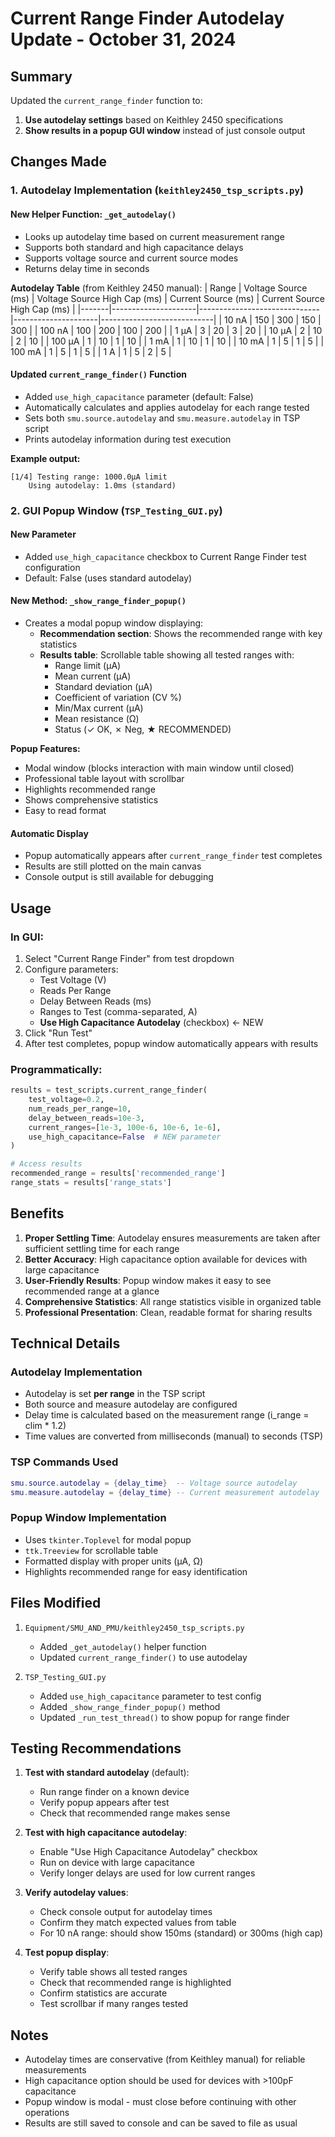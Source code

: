 # Current Range Finder Autodelay Update - October 31, 2024

## Summary

Updated the `current_range_finder` function to:
1. **Use autodelay settings** based on Keithley 2450 specifications
2. **Show results in a popup GUI window** instead of just console output

## Changes Made

### 1. Autodelay Implementation (`keithley2450_tsp_scripts.py`)

#### New Helper Function: `_get_autodelay()`
- Looks up autodelay time based on current measurement range
- Supports both standard and high capacitance delays
- Supports voltage source and current source modes
- Returns delay time in seconds

**Autodelay Table** (from Keithley 2450 manual):
| Range | Voltage Source (ms) | Voltage Source High Cap (ms) | Current Source (ms) | Current Source High Cap (ms) |
|-------|---------------------|------------------------------|---------------------|----------------------------|
| 10 nA | 150 | 300 | 150 | 300 |
| 100 nA | 100 | 200 | 100 | 200 |
| 1 μA | 3 | 20 | 3 | 20 |
| 10 μA | 2 | 10 | 2 | 10 |
| 100 μA | 1 | 10 | 1 | 10 |
| 1 mA | 1 | 10 | 1 | 10 |
| 10 mA | 1 | 5 | 1 | 5 |
| 100 mA | 1 | 5 | 1 | 5 |
| 1 A | 1 | 5 | 2 | 5 |

#### Updated `current_range_finder()` Function
- Added `use_high_capacitance` parameter (default: False)
- Automatically calculates and applies autodelay for each range tested
- Sets both `smu.source.autodelay` and `smu.measure.autodelay` in TSP script
- Prints autodelay information during test execution

**Example output:**
```
[1/4] Testing range: 1000.0µA limit
    Using autodelay: 1.0ms (standard)
```

### 2. GUI Popup Window (`TSP_Testing_GUI.py`)

#### New Parameter
- Added `use_high_capacitance` checkbox to Current Range Finder test configuration
- Default: False (uses standard autodelay)

#### New Method: `_show_range_finder_popup()`
- Creates a modal popup window displaying:
  - **Recommendation section**: Shows the recommended range with key statistics
  - **Results table**: Scrollable table showing all tested ranges with:
    - Range limit (µA)
    - Mean current (µA)
    - Standard deviation (µA)
    - Coefficient of variation (CV %)
    - Min/Max current (µA)
    - Mean resistance (Ω)
    - Status (✓ OK, ✗ Neg, ★ RECOMMENDED)

**Popup Features:**
- Modal window (blocks interaction with main window until closed)
- Professional table layout with scrollbar
- Highlights recommended range
- Shows comprehensive statistics
- Easy to read format

#### Automatic Display
- Popup automatically appears after `current_range_finder` test completes
- Results are still plotted on the main canvas
- Console output is still available for debugging

## Usage

### In GUI:
1. Select "Current Range Finder" from test dropdown
2. Configure parameters:
   - Test Voltage (V)
   - Reads Per Range
   - Delay Between Reads (ms)
   - Ranges to Test (comma-separated, A)
   - **Use High Capacitance Autodelay** (checkbox) ← NEW
3. Click "Run Test"
4. After test completes, popup window automatically appears with results

### Programmatically:
```python
results = test_scripts.current_range_finder(
    test_voltage=0.2,
    num_reads_per_range=10,
    delay_between_reads=10e-3,
    current_ranges=[1e-3, 100e-6, 10e-6, 1e-6],
    use_high_capacitance=False  # NEW parameter
)

# Access results
recommended_range = results['recommended_range']
range_stats = results['range_stats']
```

## Benefits

1. **Proper Settling Time**: Autodelay ensures measurements are taken after sufficient settling time for each range
2. **Better Accuracy**: High capacitance option available for devices with large capacitance
3. **User-Friendly Results**: Popup window makes it easy to see recommended range at a glance
4. **Comprehensive Statistics**: All range statistics visible in organized table
5. **Professional Presentation**: Clean, readable format for sharing results

## Technical Details

### Autodelay Implementation
- Autodelay is set **per range** in the TSP script
- Both source and measure autodelay are configured
- Delay time is calculated based on the measurement range (i_range = clim * 1.2)
- Time values are converted from milliseconds (manual) to seconds (TSP)

### TSP Commands Used
```lua
smu.source.autodelay = {delay_time}  -- Voltage source autodelay
smu.measure.autodelay = {delay_time} -- Current measurement autodelay
```

### Popup Window Implementation
- Uses `tkinter.Toplevel` for modal popup
- `ttk.Treeview` for scrollable table
- Formatted display with proper units (µA, Ω)
- Highlights recommended range for easy identification

## Files Modified

1. `Equipment/SMU_AND_PMU/keithley2450_tsp_scripts.py`
   - Added `_get_autodelay()` helper function
   - Updated `current_range_finder()` to use autodelay

2. `TSP_Testing_GUI.py`
   - Added `use_high_capacitance` parameter to test config
   - Added `_show_range_finder_popup()` method
   - Updated `_run_test_thread()` to show popup for range finder

## Testing Recommendations

1. **Test with standard autodelay** (default):
   - Run range finder on a known device
   - Verify popup appears after test
   - Check that recommended range makes sense

2. **Test with high capacitance autodelay**:
   - Enable "Use High Capacitance Autodelay" checkbox
   - Run on device with large capacitance
   - Verify longer delays are used for low current ranges

3. **Verify autodelay values**:
   - Check console output for autodelay times
   - Confirm they match expected values from table
   - For 10 nA range: should show 150ms (standard) or 300ms (high cap)

4. **Test popup display**:
   - Verify table shows all tested ranges
   - Check that recommended range is highlighted
   - Confirm statistics are accurate
   - Test scrollbar if many ranges tested

## Notes

- Autodelay times are conservative (from Keithley manual) for reliable measurements
- High capacitance option should be used for devices with >100pF capacitance
- Popup window is modal - must close before continuing with other operations
- Results are still saved to console and can be saved to file as usual

